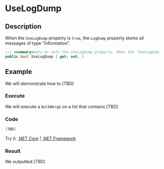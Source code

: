 # UseLogDump

## Description

When the `UseLogDump` property is `true`, the `LogDump` property stores all messages of type "Information".

```csharp
/// <summary>Gets or sets the UseLogDump property. When the `UseLogDump` property is `true`, the `LogDump` property stores all messages of type "Information".</summary>
public bool UseLogDump { get; set; }
```

## Example

We will demonstrate how to [TBD]

### Execute

We will execute a `BulkMerge` on a list that contains [TBD]

### Code

```csharp
[TBD]
```

Try it: [.NET Core]([TBD]) | [.NET Framework]([TBD])

### Result

We outputted [TBD]
